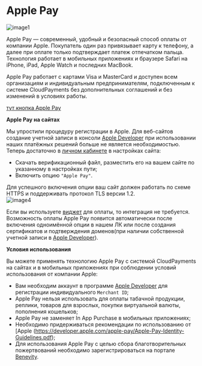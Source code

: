# Apple Pay 
 
![image1](images/image1.png)

Apple Pay — современный, удобный и безопасный способ оплаты от компании Apple. Покупатель один раз привязывает карту к телефону, а далее при оплате только подтверждает платеж отпечатком пальца. Технология работает в мобильных приложениях и браузере Safari на iPhone, iPad, Apple Watch и последних MacBook.

Apple Pay работает с картами Visa и MasterCard и доступен всем организациям и индивидуальным предпринимателям, подключенным к системе CloudPayments без дополнительных соглашений и без изменений в условиях работы. 

[тут кнопка Apple Pay]()

**Apple Pay на сайтах**

Мы упростили процедуру регистрации в Apple. Для веб-сайтов создание учетной записи в консоли [Apple Developer](https://developer.apple.com/) при использовании наших платёжных решений больше не является необходимостью. Теперь достаточно в [личном кабинете](https://merchant.cloudpayments.ru/login) в настройках сайта: 

* Скачать верификационный файл, разместить его на вашем сайте по указанному в настройках пути;
* Включить опцию `"Apple Pay"`.

Для успешного включения опции ваш сайт должен работать по схеме HTTPS и поддерживать протокол TLS версии 1.2.  
![image4](images/image4.png)

Если вы используете [виджет](#platezhnyy-vidzhet) для оплаты, то интеграция не требуется. Возможность оплаты Apple Pay появится автоматически после включения одноимённой опции в нашем ЛК или после создания сертификатов и подтверждения доменов(при наличии собственной учетной записи в [Apple Developer](https://developer.apple.com/)).

**Условия использования**

Вы можете применять технологию Apple Pay с системой CloudPayments на сайтах и в мобильных приложениях при соблюдении условий использования от компании Apple:

*  Вам необходим аккаунт в программе [Apple Developer](https://developer.apple.com/) для регистрации индивидуального `Merchant ID`;
*  Apple Pay нельзя использовать для оплаты табачной продукции, реплики, товаров для взрослых, покупки виртуальной валюты, пополнения кошельков;
*  Apple Pay не заменяет In App Purchase в мобильных приложениях;
*  Необходимо придерживаться рекомендации по использованию от [Apple (https://developer.apple.com/apple-pay/Apple-Pay-Identity-Guidelines.pdf);
*  Для использования Apple Pay с целью сбора благотворительных пожертвований необходимо зарегистрироваться на портале [Benevity](https://causes.benevity.org/causes/claim-cause-search).



 